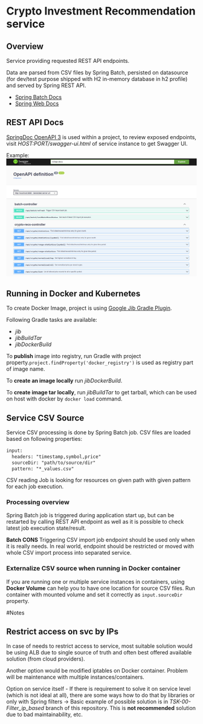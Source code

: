 # Crypto Investment Recommendation service
## Overview
Service providing requested REST API endpoints.

Data are parsed from CSV files by Spring Batch, 
persisted on datasource (for dev/test purpose shipped with H2 in-memory database in h2 profile) and served by 
Spring REST API.

* [Spring Batch Docs](https://docs.spring.io/spring-batch/docs/current/reference/html/index.html)
* [Spring Web Docs](https://docs.spring.io/spring-boot/docs/current/reference/html/web.html)

## REST API Docs
[SpringDoc OpenAPI 3](https://springdoc.org/v2/) is used within a project, to review exposed endpoints, visit 
_HOST:PORT/swagger-ui.html_ of service instance to get Swagger UI.

Example:
![Swagger UI](docs/imgs/swagger_ui.png)


## Running in Docker and Kubernetes
To create Docker Image, project is using [Google Jib Gradle Plugin](https://github.com/GoogleContainerTools/jib/tree/master/jib-gradle-plugin).

Following Gradle tasks are available:
* _jib_
* _jibBuildTar_
* _jibDockerBuild_

To **publish** image into registry, run Gradle with project property.``project.findProperty('docker_registry')`` is used as registry part of image name.

To **create an image locally** run *jibDockerBuild*.

To **create image tar locally**, run *jibBuildTar* to get tarball, which can be used on host with docker by ``docker load`` command.


## Service CSV Source
Service CSV processing is done by Spring Batch job. CSV files are loaded based on following properties:
````
input:
  headers: "timestamp,symbol,price"
  sourceDir: "path/to/source/dir"
  pattern: "*_values.csv"
````

CSV reading Job is looking for resources on given path with given pattern for each job execution.

### Processing overview
Spring Batch job is triggered during application start up, but can be restarted by calling REST API endpoint as well as it is possible to check latest job execution state/result.

**Batch CONS** Triggering CSV import job endpoint should be used only when it is really needs. In real world, endpoint should be restricted or moved with whole CSV import process into separated service. 

### Externalize CSV source when running in Docker container
If you are running one or multiple service instances in containers, using **Docker Volume** can help you to have one location for source CSV files.
Run container with mounted volume and set it correctly as ``input.sourceDir`` property.

#Notes
## Restrict access on svc by IPs
In case of needs to restrict access to service, most suitable solution would be using ALB due to single source of truth and often best offered available solution (from cloud providers).

Another option would be modified iptables on Docker container. Problem will be maintenance with multiple instances/containers.

Option on service itself - If there is requirement to solve it on service level (which is not ideal at all), there are some ways 
how to do that by libraries or only with Spring filters -> Basic example of possible 
solution is in _TSK-00-Filter_ip_based_ branch of this repository. This is **not recommended** solution due to bad maintainability, etc. 


